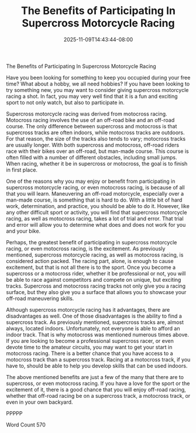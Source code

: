 ﻿---
title: "The Benefits of Participating In Supercross Motorcycle Racing"
date: 2025-11-09T14:43:44-08:00
description: "Supercross Racing Tips for Web Success"
featured_image: "/images/Supercross Racing.jpg"
tags: ["Supercross Racing"]
---

The Benefits of Participating In Supercross Motorcycle Racing

Have you been looking for something to keep you occupied during your free time?  What about a hobby, we all need hobbies?  If you have been looking to try something new, you may want to consider giving supercross motorcycle racing a shot.  In fact, you may very well find that it is a fun and exciting sport to not only watch, but also to participate in.

Supercross motorcycle racing was derived from motocross racing. Motocross racing involves the use of an off-road bike and an off-road course. The only difference between supercross and motocross is that supercross tracks are often indoors, while motocross tracks are outdoors. For that reason, the size of the tracks also tends to vary; motocross tracks are usually longer. With both supercross and motocross, off-road riders race with their bikes over an off-road, but man-made course. This course is often filled with a number of different obstacles, including small jumps. When racing, whether it be in supercross or motocross, the goal is to finish in first place.

One of the reasons why you may enjoy or benefit from participating in supercross motorcycle racing, or even motocross racing, is because of all that you will learn.  Maneuvering an off-road motorcycle, especially over a man-made course, is something that is hard to do. With a little bit of hard work, determination, and practice, you should be able to do it.  However, like any other difficult sport or activity, you will find that supercross motorcycle racing, as well as motocross racing, takes a lot of trial and error.  That trial and error will allow you to determine what does and does not work for you and your bike.  

Perhaps, the greatest benefit of participating in supercross motorcycle racing, or even motocross racing, is the excitement.  As previously mentioned, supercross motorcycle racing, as well as motocross racing, is considered action packed.  The racing part, alone, is enough to cause excitement, but that is not all there is to the sport.  Once you become a supercross or a motocross rider, whether it be professional or not, you will be able to race against competitors and compete on unique, but exciting tracks. Supercross and motocross racing tracks not only give you a racing surface, but they also give you a surface that allows you to showcase your off-road maneuvering skills.

Although supercross motorcycle racing has it advantages, there are disadvantages as well.  One of those disadvantages is the ability to find a supercross track. As previously mentioned, supercross tracks are, almost always, located indoors.  Unfortunately, not everyone is able to afford an indoor track. That is why motocross was mentioned numerous times above.  If you are looking to become a professional supercross racer, or even devote time to the amateur circuits, you may want to get your start in motocross racing. There is a better chance that you have access to a motocross track than a supercross track.  Racing at a motocross track, if you have to, should be able to help you develop skills that can be used indoors.

The above mentioned benefits are just a few of the many that there are to supercross, or even motocross racing.  If you have a love for the sport or the excitement of it, there is a good chance that you will enjoy off-road racing, whether that off-road racing be on a supercross track, a motocross track, or even in your own backyard.

PPPPP

Word Count 570

